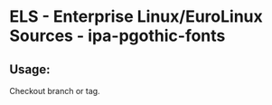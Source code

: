 # ELS - Enterprise Linux/EuroLinux Sources - ipa-pgothic-fonts 
## Usage:
  Checkout branch or tag.
